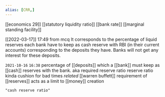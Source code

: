 ```yaml
---
alias: [CRR,]
---
```

[[economics 29]] [[statutory liquidity ratio]] [[bank rate]] [[marginal standing facility]]

[[2022-03-17]] 17:49
from mcq
It corresponds to the percentage of liquid reserves each bank have to keep as cash reserve with RBI (in their current accounts) corresponding to the deposits they have.
Banks will not get any interest for these deposits.

`2021-10-16`  `16:38`
	percentage of [[deposits]] which a [[bank]] must keep as [[cash]] reserves with the bank.
	aka
		required reserve ratio
		reserve ratio
	kinda cushion for bad times _related_ [[warren buffett]]
	requirement of [[reserves]] acts as a limit to [[money]] creation
```query
"cash reserve ratio"
```